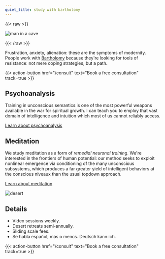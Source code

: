 ```yaml
---
quiet_title: study with bartholomy
---
```


<!-- HACK: file cannot begin with a shortcode; yaml or comment fixes it -->

{{< raw >}}

<img srcset="/covers/caveguy_420.jpg 420w,
              /covers/caveguy_720.jpg 720w"
sizes="(max-width: 425px) 100vw, 100vw"
src="/covers/caveguy_720.jpg" alt="man in a cave" />

{{< /raw >}}

Frustration, anxiety, alienation: these are the symptoms of modernity. People work with [Bartholomy](/about) because they're looking for tools of resistance: not mere coping strategies, but a path.

{{< action-button href="/consult" text="Book a free consultation" track=true >}}

## Psychoanalysis

Training in unconscious semantics is one of the most powerful weapons available in the war for spiritual growth. I can teach you to employ that vast domain of intelligence and intuition which most of us cannot reliably access.

[Learn about psychoanalysis](/posts/uncanny/)

## Meditation

We study meditation as a form of *remedial neuronal training*. We're interested in the frontiers of human potential: our method seeks to exploit nonlinear emergence via conditioning of the many unconscious subsystems, which produces a far greater yield of intelligent behaviors at the conscious niveaux than the usual topdown approach.

[Learn about meditation](/posts/why-meditate/)

![desert](/landscape.jpg)

## Details

* Video sessions weekly.
* Desert retreats semi-annually.
* Sliding scale fees.
* Se habla español, más o menos. Deutsch kann ich.

{{< action-button href="/consult" text="Book a free consultation" track=true >}}
